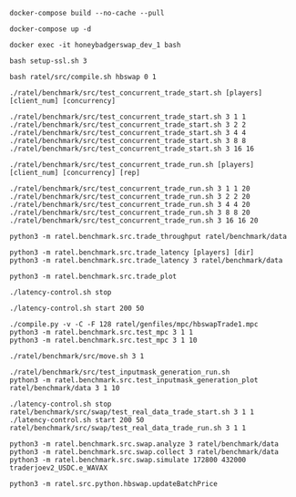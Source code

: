 

`docker-compose build --no-cache --pull`

`docker-compose up -d`

`docker exec -it honeybadgerswap_dev_1 bash`

`bash setup-ssl.sh 3`

`bash ratel/src/compile.sh hbswap 0 1`

```
./ratel/benchmark/src/test_concurrent_trade_start.sh [players] [client_num] [concurrency]

./ratel/benchmark/src/test_concurrent_trade_start.sh 3 1 1
./ratel/benchmark/src/test_concurrent_trade_start.sh 3 2 2
./ratel/benchmark/src/test_concurrent_trade_start.sh 3 4 4
./ratel/benchmark/src/test_concurrent_trade_start.sh 3 8 8
./ratel/benchmark/src/test_concurrent_trade_start.sh 3 16 16
```

```
./ratel/benchmark/src/test_concurrent_trade_run.sh [players] [client_num] [concurrency] [rep]

./ratel/benchmark/src/test_concurrent_trade_run.sh 3 1 1 20
./ratel/benchmark/src/test_concurrent_trade_run.sh 3 2 2 20
./ratel/benchmark/src/test_concurrent_trade_run.sh 3 4 4 20
./ratel/benchmark/src/test_concurrent_trade_run.sh 3 8 8 20
./ratel/benchmark/src/test_concurrent_trade_run.sh 3 16 16 20
```

`python3 -m ratel.benchmark.src.trade_throughput ratel/benchmark/data`

```
python3 -m ratel.benchmark.src.trade_latency [players] [dir]
python3 -m ratel.benchmark.src.trade_latency 3 ratel/benchmark/data
```

`python3 -m ratel.benchmark.src.trade_plot`

`./latency-control.sh stop`

`./latency-control.sh start 200 50`

```
./compile.py -v -C -F 128 ratel/genfiles/mpc/hbswapTrade1.mpc
python3 -m ratel.benchmark.src.test_mpc 3 1 1
python3 -m ratel.benchmark.src.test_mpc 3 1 10
```

```
./ratel/benchmark/src/move.sh 3 1
```

```
./ratel/benchmark/src/test_inputmask_generation_run.sh
python3 -m ratel.benchmark.src.test_inputmask_generation_plot ratel/benchmark/data 3 1 10
```

```
./latency-control.sh stop
ratel/benchmark/src/swap/test_real_data_trade_start.sh 3 1 1
./latency-control.sh start 200 50
ratel/benchmark/src/swap/test_real_data_trade_run.sh 3 1 1

python3 -m ratel.benchmark.src.swap.analyze 3 ratel/benchmark/data
python3 -m ratel.benchmark.src.swap.collect 3 ratel/benchmark/data
python3 -m ratel.benchmark.src.swap.simulate 172800 432000 traderjoev2_USDC.e_WAVAX
```

```
python3 -m ratel.src.python.hbswap.updateBatchPrice
```
